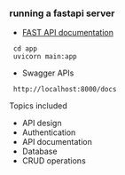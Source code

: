 ### running a fastapi server

- [FAST API documentation](https://fastapi.tiangolo.com/)

```
 cd app
 uvicorn main:app 

```

- Swagger APIs

```
 http://localhost:8000/docs
```

Topics included
- API design
- Authentication
- API documentation
- Database
- CRUD operations